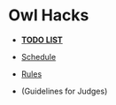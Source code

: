 # Owl Hacks

- **[TODO LIST](OwlHacks_Fall_2017_TODO.md)**

- [Schedule](OwlHacks_Fall_2017_Schedule.md)

- [Rules](OwlHacks_Fall_2017_Rules.md)

- (Guidelines for Judges)
